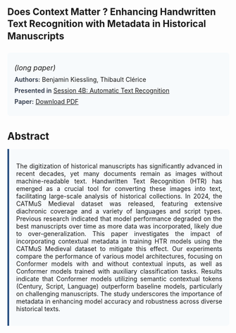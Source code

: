 
<style>    
    h2 {
        margin-top: 0;
        margin-bottom: 1.5rem;
        line-height: 1.3;
    }
    
    h3 {
        margin-top: 2rem;
        margin-bottom: 1rem;
        font-size: 1.4rem;
        font-weight:bold;
    }
    
    .metadata {
        background-color: #f7fafc;
        padding: 1rem;
        border-radius: 6px;
        margin-bottom: 2rem;
    }
    
    .metadata p {
        margin: 0.5rem 0;
    }
    
    .abstract {
        text-align: justify;
        padding: 1rem;
        background-color: #f7fafc;
        border-left: 4px solid #2c5282;
        border-radius: 0 6px 6px 0;
    }
    
    strong {
        color: #2d3748;
        font-weight: 600;
    }
</style>
<main role="main">
<h2>Does Context Matter ? Enhancing Handwritten Text Recognition with Metadata in Historical Manuscripts</h2>

<section class="metadata">
<p style='font-size:1rem'><i>(long paper)</i></p>
<p><strong>Authors:</strong> Benjamin Kiessling, Thibault Clérice</p>
<p><strong>Presented in</strong> <a href="/programme/#session4B">Session 4B: Automatic Text Recognition</a></p>
<p><strong>Paper:</strong> <a href="https://ceur-ws.org/Vol-3558/paper30.pdf">Download PDF</a></p>
</section>

<section>
<h3>Abstract</h3>
<div class="abstract">
<p>The digitization of historical manuscripts has significantly advanced in recent decades, yet many documents remain as images without machine-readable text. Handwritten Text Recognition (HTR) has emerged as a crucial tool for converting these images into text, facilitating large-scale analysis of historical collections. In 2024, the CATMuS Medieval dataset was released, featuring extensive diachronic coverage and a variety of languages and script types. Previous research indicated that model performance degraded on the best manuscripts over time as more data was incorporated, likely due to over-generalization. This paper investigates the impact of incorporating contextual metadata in training HTR models using the CATMuS Medieval dataset to mitigate this effect. Our experiments compare the performance of various model architectures, focusing on Conformer models with and without contextual inputs, as well as Conformer models trained with auxiliary classification tasks. Results indicate that Conformer models utilizing semantic contextual tokens (Century, Script, Language) outperform baseline models, particularly on challenging manuscripts. The study underscores the importance of metadata in enhancing model accuracy and robustness across diverse historical texts.</p>
</div>
</section>
</main>